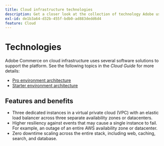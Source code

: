 ```yaml
---
title: Cloud infrastructure technologies
description: Get a closer look at the collection of technology Adobe uses for Adobe Commerce on cloud infrastructure.
exl-id: de1b3a64-d32b-455f-bdb0-ad883dedd6d4
feature: Cloud
---
```


# Technologies

Adobe Commerce on cloud infrastructure uses several software solutions to support the platform. See the following topics in the _Cloud Guide_ for more details:

- [Pro environment architecture](https://experienceleague.adobe.com/docs/commerce-cloud-service/user-guide/architecture/pro-architecture.html#production-technology-stack)
- [Starter environment architecture](https://experienceleague.adobe.com/docs/commerce-cloud-service/user-guide/architecture/starter-architecture.html#production-and-staging-technology-stack)

## Features and benefits

- Three dedicated instances in a virtual private cloud (VPC) with an elastic load balancer across three separate availability zones or datacenters.
- Higher resiliency against events that may cause a single instance to fail. For example, an outage of an entire AWS availability zone or datacenter.
- Zero downtime scaling across the entire stack, including web, caching, search, and database.
